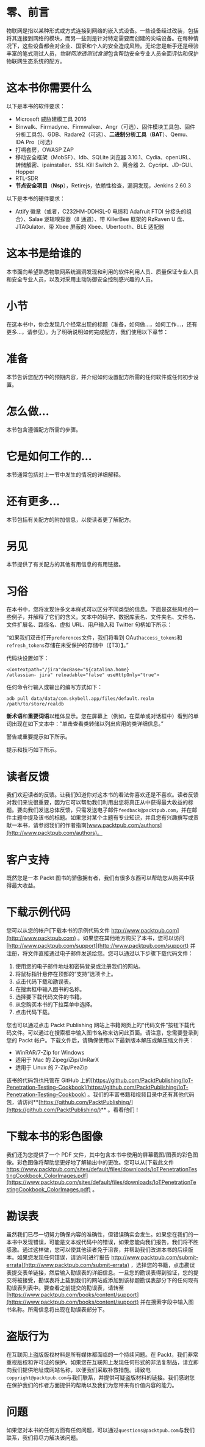 # 零、前言

物联网是指以某种形式或方式连接到网络的嵌入式设备。一些设备经过改装，包括将其连接到网络的模块，而另一些则是针对特定需要而创建的尖端设备。在每种情况下，这些设备都会对企业、国家和个人的安全造成风险。无论您是新手还是经验丰富的笔式测试人员，*物联网渗透测试食谱*包含帮助安全专业人员全面评估和保护物联网生态系统的配方。

# 这本书你需要什么

以下是本书的软件要求：

*   Microsoft 威胁建模工具 2016
*   Binwalk、Firmadyne、Firmwalker、Angr（可选）、固件模块工具包、固件分析工具包、GDB、Radare2（可选）、**二进制分析工具**（**BAT**）、Qemu、IDA Pro（可选）
*   打嗝套房，OWASP ZAP
*   移动安全框架（MobSF）、Idb、SQLite 浏览器 3.10.1、Cydia、openURL、转储解密、ipainstaller、SSL Kill Switch 2、离合器 2、Cycript、JD-GUI、Hopper
*   RTL-SDR
*   **节点安全项目**（**Nsp**），Retirejs，依赖性检查，漏洞发现，Jenkins 2.60.3

以下是本书的硬件要求：

*   Attify 徽章（或者，C232HM-DDHSL-0 电缆和 Adafruit FTDI 分接头的组合）、Salae 逻辑嗅探器（8 通道）、带 KillerBee 框架的 RzRaven U 盘、JTAGulator、带 Xbee 屏蔽的 Xbee、Ubertooth、BLE 适配器

# 这本书是给谁的

本书面向希望熟悉物联网系统漏洞发现和利用的软件利用人员、质量保证专业人员和安全专业人员，以及对采用主动防御安全控制感兴趣的人员。

# 小节

在这本书中，你会发现几个经常出现的标题（准备，如何做…，如何工作…，还有更多…，请参见）。为了明确说明如何完成配方，我们使用以下章节：

# 准备

本节告诉您配方中的预期内容，并介绍如何设置配方所需的任何软件或任何初步设置。

# 怎么做…

本节包含遵循配方所需的步骤。

# 它是如何工作的…

本节通常包括对上一节中发生的情况的详细解释。

# 还有更多…

本节包括有关配方的附加信息，以使读者更了解配方。

# 另见

本节提供了有关配方的其他有用信息的有用链接。

# 习俗

在本书中，您将发现许多文本样式可以区分不同类型的信息。下面是这些风格的一些例子，并解释了它们的含义。文本中的码字、数据库表名、文件夹名、文件名、文件扩展名、路径名、虚拟 URL、用户输入和 Twitter 句柄如下所示：

“如果我们双击打开`preferences`文件，我们将看到 OAuth`access_tokens`和`refresh_tokens`存储在未受保护的存储中（【T3）】。”

代码块设置如下：

```
<Contextpath="/jira"docBase="${catalina.home}
/atlassian- jira" reloadable="false" useHttpOnly="true">
```

任何命令行输入或输出的编写方式如下：

```
adb pull data/data/com.skybell.app/files/default.realm /path/to/store/realdb
```

**新术语**和**重要词语**以粗体显示。您在屏幕上（例如，在菜单或对话框中）看到的单词出现在如下文本中：“单击查看类转储以列出应用的类详细信息。”

警告或重要提示如下所示。

提示和技巧如下所示。

# 读者反馈

我们欢迎读者的反馈。让我们知道你对这本书的看法你喜欢还是不喜欢。读者反馈对我们来说很重要，因为它可以帮助我们利用出您将真正从中获得最大收益的标题。要向我们发送总体反馈，只需发送电子邮件`feedback@packtpub.com`，并在邮件主题中提及该书的标题。如果您对某个主题有专业知识，并且您有兴趣撰写或贡献一本书，请参阅我们的作者指南[www.packtpub.com/authors](http://www.packtpub.com/authors)。

# 客户支持

既然您是一本 Packt 图书的骄傲拥有者，我们有很多东西可以帮助您从购买中获得最大收益。

# 下载示例代码

您可以从您的帐户[下载本书的示例代码文件 http://www.packtpub.com](http://www.packtpub.com) 。如果您在其他地方购买了本书，您可以访问[http://www.packtpub.com/support](http://www.packtpub.com/support) 并注册，将文件直接通过电子邮件发送给您。您可以通过以下步骤下载代码文件：

1.  使用您的电子邮件地址和密码登录或注册我们的网站。
2.  将鼠标指针悬停在顶部的“支持”选项卡上。
3.  点击代码下载和勘误表。
4.  在搜索框中输入图书的名称。
5.  选择要下载代码文件的书籍。
6.  从您购买本书的下拉菜单中选择。
7.  点击代码下载。

您也可以通过点击 Packt Publishing 网站上书籍网页上的“代码文件”按钮下载代码文件。可以通过在搜索框中输入图书名称来访问此页面。请注意，您需要登录到您的 Packt 帐户。下载文件后，请确保使用以下最新版本解压或解压缩文件夹：

*   WinRAR/7-Zip for Windows
*   适用于 Mac 的 Zipeg/iZip/UnRarX
*   适用于 Linux 的 7-Zip/PeaZip

该书的代码包也托管在 GitHub 上的[https://github.com/PacktPublishing/IoT-Penetration-Testing-Cookbook](https://github.com/PacktPublishing/IoT-Penetration-Testing-Cookbook) 。我们的丰富书籍和视频目录中还有其他代码包，请访问**[https://github.com/PacktPublishing/](https://github.com/PacktPublishing/)** 。看看他们！

# 下载本书的彩色图像

我们还为您提供了一个 PDF 文件，其中包含本书中使用的屏幕截图/图表的彩色图像。彩色图像将帮助您更好地了解输出中的更改。您可以从[下载此文件 https://www.packtpub.com/sites/default/files/downloads/IoTPenetrationTestingCookbook_ColorImages.pdf](https://www.packtpub.com/sites/default/files/downloads/IoTPenetrationTestingCookbook_ColorImages.pdf) 。

# 勘误表

虽然我们已尽一切努力确保内容的准确性，但错误确实会发生。如果您在我们的一本书中发现错误，可能是文本或代码中的错误，如果您能向我们报告，我们将不胜感激。通过这样做，您可以使其他读者免于沮丧，并帮助我们改进本书的后续版本。如果您发现任何错误，请访问[进行报告 http://www.packtpub.com/submit-errata](http://www.packtpub.com/submit-errata) ，选择您的书籍，点击勘误表提交表单链接，然后输入勘误表的详细信息。一旦您的勘误表得到验证，您的提交将被接受，勘误表将上载到我们的网站或添加到该标题勘误表部分下的任何现有勘误表列表中。要查看之前提交的勘误表，请转至[https://www.packtpub.com/books/content/support](https://www.packtpub.com/books/content/support) 并在搜索字段中输入图书名称。所需信息将出现在勘误表部分下。

# 盗版行为

在互联网上盗版版权材料是所有媒体都面临的一个持续问题。在 Packt，我们非常重视版权和许可证的保护。如果您在互联网上发现任何形式的非法复制品，请立即向我们提供地址或网站名称，以便我们采取补救措施。请致电`copyright@packtpub.com`与我们联系，并提供可疑盗版材料的链接。我们感谢您在保护我们的作者方面提供的帮助以及我们为您带来有价值内容的能力。

# 问题

如果您对本书的任何方面有任何问题，可以通过`questions@packtpub.com`与我们联系，我们将尽力解决该问题。